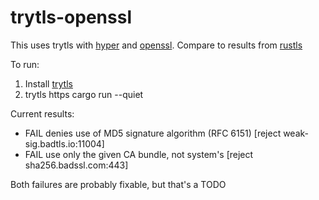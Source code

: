 # trytls-openssl

This uses trytls with [hyper](https://github.com/hyperium/hyper) and [openssl](https://github.com/sfackler/rust-openssl/). Compare to results from [rustls](https://github.com/avadacatavra/trytls-rustls-stub)

To run:

1. Install [trytls](https://github.com/ouspg/trytls)
2. trytls https cargo run --quiet

Current results:
*  FAIL denies use of MD5 signature algorithm (RFC 6151) [reject weak-sig.badtls.io:11004]
*  FAIL use only the given CA bundle, not system's [reject sha256.badssl.com:443]

Both failures are probably fixable, but that's a TODO
